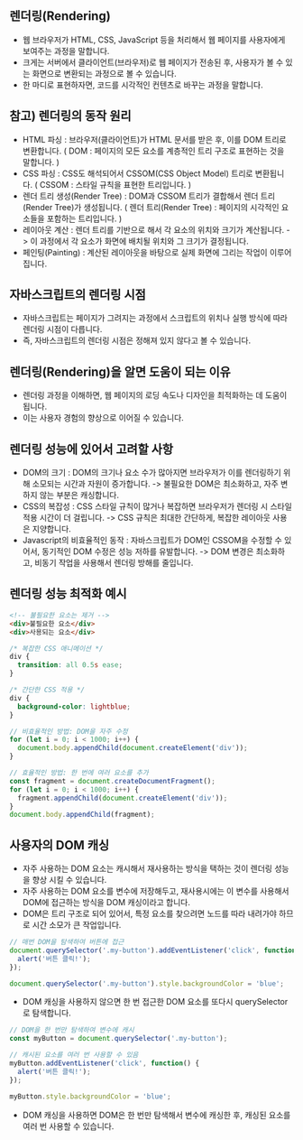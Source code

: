 렌더링(Rendering)
--------------------------------------------
- 웹 브라우저가 HTML, CSS, JavaScript 등을 처리해서 웹 페이지를 사용자에게 보여주는 과정을 말합니다.
- 크게는 서버에서 클라이언트(브라우저)로 웹 페이지가 전송된 후, 사용자가 볼 수 있는 화면으로 변환되는 과정으로 볼 수 있습니다.
- 한 마디로 표현하자면, 코드를 시각적인 컨텐츠로 바꾸는 과정을 말합니다.
  
참고) 렌더링의 동작 원리
------------------------------------------------
- HTML 파싱 : 브라우저(클라이언트)가 HTML 문서를 받은 후, 이를 DOM 트리로 변환합니다. ( DOM : 페이지의 모든 요소를 계층적인 트리 구조로 표현하는 것을 말합니다. )
- CSS 파싱 : CSS도 해석되어서 CSSOM(CSS Object Model) 트리로 변환됩니다. ( CSSOM : 스타일 규칙을 표현한 트리입니다. )
- 렌더 트리 생성(Render Tree) : DOM과 CSSOM 트리가 결합해서 렌더 트리(Render Tree)가 생성됩니다. ( 렌더 트리(Render Tree) : 페이지의 시각적인 요소들을 포함하는 트리입니다. )
- 레이아웃 계산 : 렌더 트리를 기반으로 해서 각 요소의 위치와 크기가 계산됩니다. -> 이 과정에서 각 요소가 화면에 배치될 위치와 그 크기가 결정됩니다.
- 페인팅(Painting) : 계산된 레이아웃을 바탕으로 실제 화면에 그리는 작업이 이루어집니다.

자바스크립트의 렌더링 시점
----------------------------------------------
- 자바스크립트는 페이지가 그려지는 과정에서 스크립트의 위치나 실행 방식에 따라 렌더링 시점이 다릅니다.
- 즉, 자바스크립트의 렌더링 시점은 정해져 있지 않다고 볼 수 있습니다.

렌더링(Rendering)을 알면 도움이 되는 이유
-----------------------------------------
- 렌더링 과정을 이해하면, 웹 페이지의 로딩 속도나 디자인을 최적화하는 데 도움이 됩니다.
- 이는 사용자 경험의 향상으로 이어질 수 있습니다.

렌더링 성능에 있어서 고려할 사항
---------------------------------------
- DOM의 크기 : DOM의 크기나 요소 수가 많아지면 브라우저가 이를 렌더링하기 위해 소모되는 시간과 자원이 증가합니다. -> 불필요한 DOM은 최소화하고, 자주 변하지 않는 부분은 캐싱합니다.
- CSS의 복잡성 : CSS 스타일 규칙이 많거나 복잡하면 브라우저가 렌더링 시 스타일 적용 시간이 더 걸립니다. -> CSS 규칙은 최대한 간단하게, 복잡한 레이아웃 사용은 지양합니다.
- Javascript의 비효율적인 동작 : 자바스크립트가 DOM인 CSSOM을 수정할 수 있어서, 동기적인 DOM 수정은 성능 저하를 유발합니다. -> DOM 변경은 최소화하고, 비동기 작업을 사용해서 렌더링 방해를 줄입니다.

렌더링 성능 최적화 예시
-------------------------------
```html
<!-- 불필요한 요소는 제거 -->
<div>불필요한 요소</div>
<div>사용되는 요소</div>
```

```css
/* 복잡한 CSS 애니메이션 */
div {
  transition: all 0.5s ease;
}

/* 간단한 CSS 적용 */
div {
  background-color: lightblue;
}
```

```javascript
// 비효율적인 방법: DOM을 자주 수정
for (let i = 0; i < 1000; i++) {
  document.body.appendChild(document.createElement('div'));
}

// 효율적인 방법: 한 번에 여러 요소를 추가
const fragment = document.createDocumentFragment();
for (let i = 0; i < 1000; i++) {
  fragment.appendChild(document.createElement('div'));
}
document.body.appendChild(fragment);
```

사용자의 DOM 캐싱
--------------------------------------
- 자주 사용하는 DOM 요소는 캐시해서 재사용하는 방식을 택하는 것이 렌더링 성능을 향상 시킬 수 있습니다.
- 자주 사용하는 DOM 요소를 변수에 저장해두고, 재사용시에는 이 변수를 사용해서 DOM에 접근하는 방식을 DOM 캐싱이라고 합니다.
- DOM은 트리 구조로 되어 있어서, 특정 요소를 찾으려면 노드를 따라 내려가야 하므로 시간 소모가 큰 작업입니다.

```javascript
// 매번 DOM을 탐색하여 버튼에 접근
document.querySelector('.my-button').addEventListener('click', function() {
  alert('버튼 클릭!');
});

document.querySelector('.my-button').style.backgroundColor = 'blue';
```
- DOM 캐싱을 사용하지 않으면 한 번 접근한 DOM 요소를 또다시 querySelector로 탐색합니다.

```javascript
// DOM을 한 번만 탐색하여 변수에 캐시
const myButton = document.querySelector('.my-button');

// 캐시된 요소를 여러 번 사용할 수 있음
myButton.addEventListener('click', function() {
  alert('버튼 클릭!');
});

myButton.style.backgroundColor = 'blue';
```
- DOM 캐싱을 사용하면 DOM은 한 번만 탐색해서 변수에 캐싱한 후, 캐싱된 요소를 여러 번 사용할 수 있습니다.
